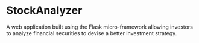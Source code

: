 # StockAnalyzer
A web application built using the Flask micro-framework allowing investors to analyze financial securities to devise a better investment strategy. 
